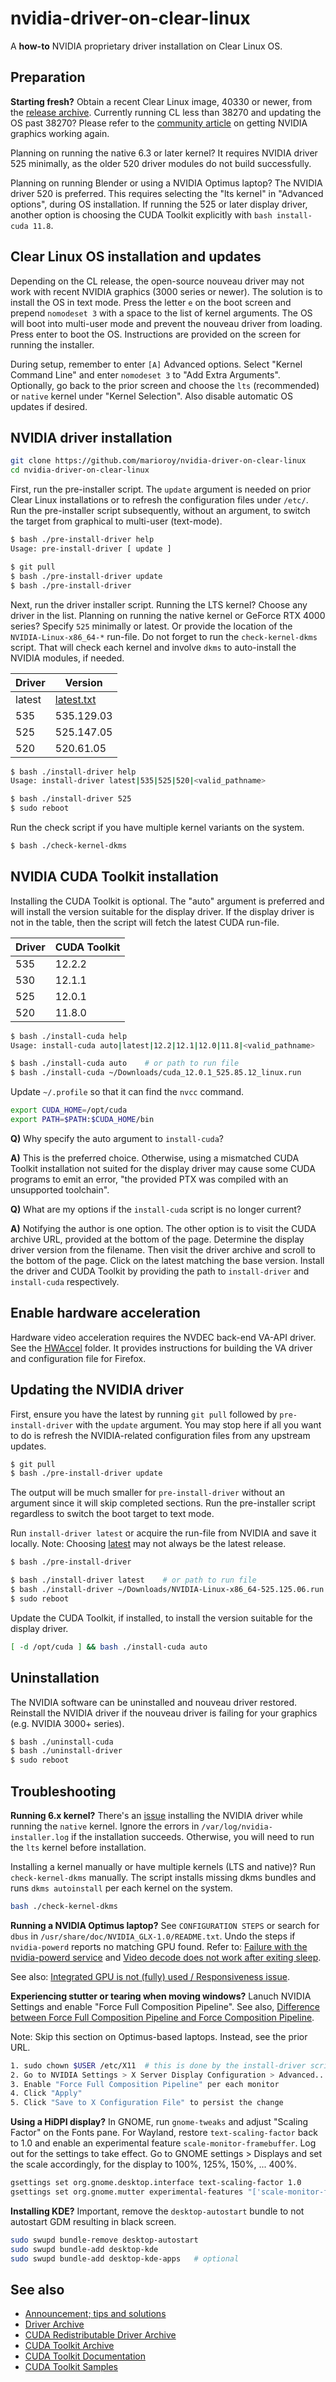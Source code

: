# nvidia-driver-on-clear-linux

A **how-to** NVIDIA proprietary driver installation on Clear Linux OS.

## Preparation

**Starting fresh?** Obtain a recent Clear Linux image, 40330 or newer, from the [release archive](https://cdn.download.clearlinux.org/releases/). Currently running CL less than 38270 and updating the OS past 38270? Please refer to the [community article](https://community.clearlinux.org/t/cl-38270-good-news-the-bad-news-and-solution-for-nvidia-graphics/8466) on getting NVIDIA graphics working again.

Planning on running the native 6.3 or later kernel? It requires NVIDIA driver 525 minimally, as the older 520 driver modules do not build successfully.

Planning on running Blender or using a NVIDIA Optimus laptop? The NVIDIA driver 520 is preferred. This requires selecting the "lts kernel" in "Advanced options", during OS installation. If running the 525 or later display driver, another option is choosing the CUDA Toolkit explicitly with `bash install-cuda 11.8`.

## Clear Linux OS installation and updates

Depending on the CL release, the open-source nouveau driver may not work with recent NVIDIA graphics (3000 series or newer). The solution is to install the OS in text mode. Press the letter `e` on the boot screen and prepend `nomodeset 3` with a space to the list of kernel arguments. The OS will boot into multi-user mode and prevent the nouveau driver from loading. Press enter to boot the OS. Instructions are provided on the screen for running the installer.

During setup, remember to enter `[A]` Advanced options. Select "Kernel Command Line" and enter `nomodeset 3` to "Add Extra Arguments". Optionally, go back to the prior screen and choose the `lts` (recommended) or `native` kernel under "Kernel Selection". Also disable automatic OS updates if desired.

## NVIDIA driver installation

```bash
git clone https://github.com/marioroy/nvidia-driver-on-clear-linux
cd nvidia-driver-on-clear-linux
```

First, run the pre-installer script. The `update` argument is needed on prior Clear Linux installations or to refresh the configuration files under `/etc/`. Run the pre-installer script subsequently, without an argument, to switch the target from graphical to multi-user (text-mode).

```bash
$ bash ./pre-install-driver help
Usage: pre-install-driver [ update ]

$ git pull
$ bash ./pre-install-driver update
$ bash ./pre-install-driver
```

Next, run the driver installer script. Running the LTS kernel? Choose any driver in the list. Planning on running the native kernel or GeForce RTX 4000 series? Specify `525` minimally or latest. Or provide the location of the `NVIDIA-Linux-x86_64-*` run-file. Do not forget to run the `check-kernel-dkms` script. That will check each kernel and involve `dkms` to auto-install the NVIDIA modules, if needed.

| Driver |  Version    |
|--------|-------------|
| latest | [latest.txt](https://download.nvidia.com/XFree86/Linux-x86_64/latest.txt) |
| 535    | 535.129.03  |
| 525    | 525.147.05  |
| 520    | 520.61.05   |

```bash
$ bash ./install-driver help
Usage: install-driver latest|535|525|520|<valid_pathname>

$ bash ./install-driver 525
$ sudo reboot
```

Run the check script if you have multiple kernel variants on the system.

```bash
$ bash ./check-kernel-dkms
```

## NVIDIA CUDA Toolkit installation

Installing the CUDA Toolkit is optional. The "auto" argument is preferred and will install the version suitable for the display driver. If the display driver is not in the table, then the script will fetch the latest CUDA run-file.

| Driver | CUDA Toolkit |
|--------|--------------|
|  535   |    12.2.2    |
|  530   |    12.1.1    |
|  525   |    12.0.1    |
|  520   |    11.8.0    |

```bash
$ bash ./install-cuda help
Usage: install-cuda auto|latest|12.2|12.1|12.0|11.8|<valid_pathname>

$ bash ./install-cuda auto    # or path to run file
$ bash ./install-cuda ~/Downloads/cuda_12.0.1_525.85.12_linux.run
```

Update `~/.profile` so that it can find the `nvcc` command.

```bash
export CUDA_HOME=/opt/cuda
export PATH=$PATH:$CUDA_HOME/bin
```

**Q)** Why specify the auto argument to `install-cuda`?

**A)** This is the preferred choice. Otherwise, using a mismatched CUDA Toolkit installation not suited for the display driver may cause some CUDA programs to emit an error, "the provided PTX was compiled with an unsupported toolchain".

**Q)** What are my options if the `install-cuda` script is no longer current?

**A)** Notifying the author is one option. The other option is to visit the CUDA archive URL, provided at the bottom of the page. Determine the display driver version from the filename. Then visit the driver archive and scroll to the bottom of the page. Click on the latest matching the base version.  Install the driver and CUDA Toolkit by providing the path to `install-driver` and `install-cuda` respectively.

## Enable hardware acceleration

Hardware video acceleration requires the NVDEC back-end VA-API driver. See the [HWAccel](HWAccel) folder. It provides instructions for building the VA driver and configuration file for Firefox.

## Updating the NVIDIA driver

First, ensure you have the latest by running `git pull` followed by `pre-install-driver` with the `update` argument. You may stop here if all you want to do is refresh the NVIDIA-related configuration files from any upstream updates.

```bash
$ git pull
$ bash ./pre-install-driver update
```

The output will be much smaller for `pre-install-driver` without an argument since it will skip completed sections. Run the pre-installer script regardless to switch the boot target to text mode.

Run `install-driver latest` or acquire the run-file from NVIDIA and save it locally. Note: Choosing [latest](https://download.nvidia.com/XFree86/Linux-x86_64/latest.txt) may not always be the latest release.

```bash
$ bash ./pre-install-driver

$ bash ./install-driver latest    # or path to run file
$ bash ./install-driver ~/Downloads/NVIDIA-Linux-x86_64-525.125.06.run
$ sudo reboot
```

Update the CUDA Toolkit, if installed, to install the version suitable for the display driver.

```bash
[ -d /opt/cuda ] && bash ./install-cuda auto
```

## Uninstallation

The NVIDIA software can be uninstalled and nouveau driver restored. Reinstall the NVIDIA driver if the nouveau driver is failing for your graphics (e.g. NVIDIA 3000+ series).

```bash
$ bash ./uninstall-cuda
$ bash ./uninstall-driver
$ sudo reboot
```

## Troubleshooting

**Running 6.x kernel?** There's an [issue](https://forums.developer.nvidia.com/t/objtool-naked-return-found-in-rethunk-build-when-build-dkms-525-53-in-kernel-6-0-x-gcc12-2-0/234403) installing the NVIDIA driver while running the `native` kernel. Ignore the errors in `/var/log/nvidia-installer.log` if the installation succeeds. Otherwise, you will need to run the `lts` kernel before installation.

Installing a kernel manually or have multiple kernels (LTS and native)? Run `check-kernel-dkms` manually. The script installs missing dkms bundles and runs `dkms autoinstall` per each kernel on the system.

```bash
bash ./check-kernel-dkms
```

**Running a NVIDIA Optimus laptop?** See `CONFIGURATION STEPS` or search for `dbus` in `/usr/share/doc/NVIDIA_GLX-1.0/README.txt`. Undo the steps if `nvidia-powerd` reports no matching GPU found. Refer to: [Failure with the nvidia-powerd service](https://www.reddit.com/r/Fedora/comments/sobsgb/anyone_experiencing_failure_with_nvidiapowerd/) and [Video decode does not work after exiting sleep](https://github.com/elFarto/nvidia-vaapi-driver/issues/42).

See also: [Integrated GPU is not (fully) used / Responsiveness issue](https://community.clearlinux.org/t/integrated-gpu-is-not-fully-used-responsiveness-issue/8608).

**Experiencing stutter or tearing when moving windows?** Lanuch NVIDIA Settings and enable "Force Full Composition Pipeline". See also, [Difference between Force Full Composition Pipeline and Force Composition Pipeline](https://forums.developer.nvidia.com/t/can-someone-really-explain-the-difference-between-force-full-composition-pipeline-and-force-composition-pipeline/49170).

Note: Skip this section on Optimus-based laptops. Instead, see the prior URL.

```bash
1. sudo chown $USER /etc/X11  # this is done by the install-driver script
2. Go to NVIDIA Settings > X Server Display Configuration > Advanced...
3. Enable "Force Full Composition Pipeline" per each monitor
4. Click "Apply"
5. Click "Save to X Configuration File" to persist the change
```

**Using a HiDPI display?** In GNOME, run `gnome-tweaks` and adjust "Scaling Factor" on the Fonts pane. For Wayland, restore `text-scaling-factor` back to 1.0 and enable an experimental feature `scale-monitor-framebuffer`. Log out for the settings to take effect. Go to GNOME settings > Displays and set the scale accordingly, for the display to 100%, 125%, 150%, ... 400%.

```bash
gsettings set org.gnome.desktop.interface text-scaling-factor 1.0
gsettings set org.gnome.mutter experimental-features "['scale-monitor-framebuffer']"
```

**Installing KDE?** Important, remove the `desktop-autostart` bundle to not autostart GDM resulting in black screen.

```bash
sudo swupd bundle-remove desktop-autostart
sudo swupd bundle-add desktop-kde
sudo swupd bundle-add desktop-kde-apps   # optional
```

## See also

* [Announcement; tips and solutions](https://community.clearlinux.org/t/the-nvidia-driver-automation-transitions-to-wayland-era/8499)
* [Driver Archive](https://download.nvidia.com/XFree86/Linux-x86_64/)
* [CUDA Redistributable Driver Archive](https://developer.download.nvidia.com/compute/cuda/redist/nvidia_driver/linux-x86_64/)
* [CUDA Toolkit Archive](https://developer.nvidia.com/cuda-toolkit-archive)
* [CUDA Toolkit Documentation](https://docs.nvidia.com/cuda/)
* [CUDA Toolkit Samples](https://github.com/NVIDIA/cuda-samples)

